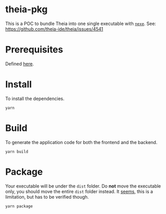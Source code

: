 # theia-pkg
This is a POC to bundle Theia into one single executable with [`nexe`](https://github.com/nexe/nexe).
See: https://github.com/theia-ide/theia/issues/4541

# Prerequisites
Defined [here](https://github.com/theia-ide/theia/blob/master/doc/Developing.md#prerequisites).

# Install
To install the dependencies.
```
yarn
```

# Build
To generate the application code for both the frontend and the backend.
```
yarn build
```

# Package
Your executable will be under the `dist` folder. Do **not** move the executable only, you should move the entire `dist` folder instead.
It [seems](https://github.com/nexe/nexe/issues/525#issuecomment-422963155), this is a limitation, but has to be verified though.
```
yarn package
```

